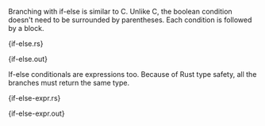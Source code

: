 Branching with if-else is similar to C. Unlike C, the boolean condition doesn't
need to be surrounded by parentheses. Each condition is followed by a block.

{if-else.rs}

{if-else.out}

If-else conditionals are expressions too. Because of Rust type safety, all the
branches must return the same type.

{if-else-expr.rs}

{if-else-expr.out}
